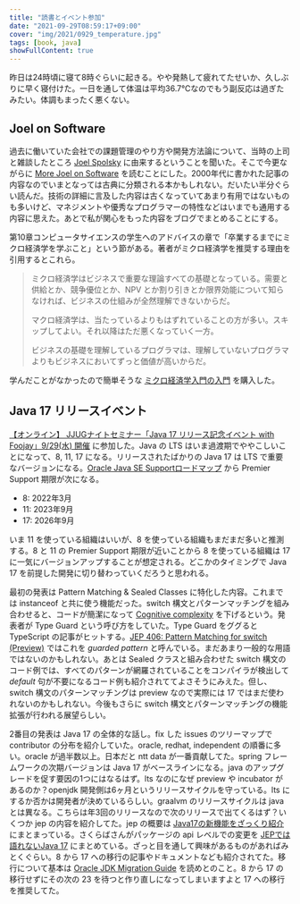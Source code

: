 ```yaml
---
title: "読書とイベント参加"
date: "2021-09-29T08:59:17+09:00"
cover: "img/2021/0929_temperature.jpg"
tags: [book, java]
showFullContent: true
---
```


昨日は24時頃に寝て8時ぐらいに起きる。やや発熱して疲れてたせいか、久しぶりに早く寝付けた。一日を通して体温は平均36.7℃なのでもう副反応は過ぎたみたい。体調もまったく悪くない。

## Joel on Software

過去に働いていた会社での課題管理のやり方や開発方法論について、当時の上司と雑談したところ [Joel Spolsky](https://en.wikipedia.org/wiki/Joel_Spolsky) に由来するということを聞いた。そこで今更ながらに [More Joel on Software](https://www.shoeisha.co.jp/book/detail/9784798118925) を読むことにした。2000年代に書かれた記事の内容なのでいまとなっては古典に分類される本かもしれない。だいたい半分ぐらい読んだ。技術の詳細に言及した内容は古くなっていてあまり有用ではないものも多いけど、マネジメントや優秀なプログラマーの特性などはいまでも通用する内容に思えた。あとで私が関心をもった内容をブログでまとめることにする。

第10章コンピュータサイエンスの学生へのアドバイスの章で「卒業するまでにミクロ経済学を学ぶこと」という節がある。著者がミクロ経済学を推奨する理由を引用するとこれら。

> ミクロ経済学はビジネスで重要な理論すべての基礎となっている。需要と供給とか、競争優位とか、NPV とか割り引きとか限界効能について知らなければ、ビジネスの仕組みが全然理解できないからだ。
> 
> マクロ経済学は、当たっているよりもはずれていることの方が多い。スキップしてよい。それ以降はただ悪くなっていく一方。
> 
> ビジネスの基礎を理解しているプログラマは、理解していないプログラマよりもビジネスにおいてずっと価値が高いからだ。

学んだことがなかったので簡単そうな [ミクロ経済学入門の入門](https://www.iwanami.co.jp/book/b285381.html) を購入した。

## Java 17 リリースイベント

[【オンライン】 JJUGナイトセミナー「Java 17 リリース記念イベント with Foojay」9/29(水) 開催](https://jjug.doorkeeper.jp/events/127204) に参加した。Java の LTS はいま過渡期でややこしいことになって、8, 11, 17 になる。リリースされたばかりの Java 17 は LTS で重要なバージョンになる。[Oracle Java SE Supportロードマップ](https://www.oracle.com/jp/java/technologies/java-se-support-roadmap.html) から Premier Support 期限が次になる。

* 8:  2022年3月
* 11: 2023年9月
* 17: 2026年9月

いま 11 を使っている組織はいいが、8 を使っている組織もまだまだ多いと推測する。8 と 11 の Premier Support 期限が近いことから 8 を使っている組織は 17 に一気にバージョンアップすることが想定される。どこかのタイミングで Java 17 を前提した開発に切り替わっていくだろうと思われる。

最初の発表は Pattern Matching & Sealed Classes に特化した内容。これまでは instanceof と共に使う機能だった。switch 構文とパターンマッチングを組み合わせると、コードが簡潔になって [Cognitive complexity](https://en.wikipedia.org/wiki/Cognitive_complexity) を下げるという。発表者が Type Guard という呼び方をしていた。Type Guard をググると TypeScript の記事がヒットする。[JEP 406: Pattern Matching for switch (Preview)](https://openjdk.java.net/jeps/406) ではこれを *guarded pattern* と呼んでいる。まだあまり一般的な用語ではないのかもしれない。あとは Sealed クラスと組み合わせた switch 構文のコード例では、すべてのパターンが網羅されていることをコンパイラが検出して *default* 句が不要になるコード例も紹介されててよさそうにみえた。但し、switch 構文のパターンマッチングは preview なので実際には 17 ではまだ使われないのかもしれない。今後もさらに switch 構文とパターンマッチングの機能拡張が行われる展望らしい。

2番目の発表は Java 17 の全体的な話し。fix した issues のツリーマップで contributor の分布を紹介していた。oracle, redhat, independent の順番に多い。oracle が過半数以上。日本だと ntt data が一番貢献してた。spring フレームワークの次期バージョンは Java 17 がベースラインになる。java のアップグレードを促す要因の1つにはなるはず。lts なのになぜ preview や incubator があるのか？openjdk 開発側は6ヶ月というリリースサイクルを守っている。lts にするか否かは開発者が決めているらしい。graalvm のリリースサイクルは java とは異なる。こちらは年3回のリリースなので次のリリースで出てくるはず？いくつか jep の内容を紹介してた。jep の概要は [Java17の新機能をざっくり紹介](https://qiita.com/ReiTsukikazu/items/407d61cb66fa4f562bf9) にまとまっている。さくらばさんがパッケージの api レベルでの変更を [JEPでは語れないJava 17](http://www.javainthebox.com/2021/09/jepjava-17.html) にまとめている。ざっと目を通して興味があるものがあればみとくぐらい。8 から 17 への移行の記事やドキュメントなども紹介されてた。移行について基本は [Oracle JDK Migration Guide](https://docs.oracle.com/en/java/javase/17/migrate/getting-started.html) を読めとのこと。8 から 17 の移行せずにその次の 23 を待つと作り直しになってしまいますよと 17 への移行を推奨してた。
